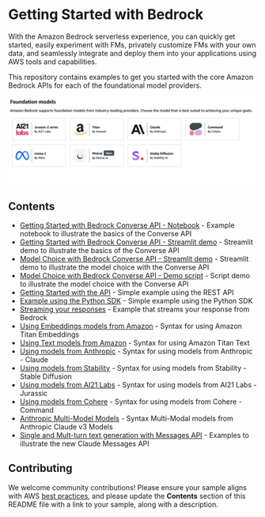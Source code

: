 # Getting Started with Bedrock

 With the Amazon Bedrock serverless experience, you can quickly get started, easily experiment with FMs, privately customize FMs with your own data, and seamlessly integrate and deploy them into your applications using AWS tools and capabilities.

This repository contains examples to get you started with the core Amazon Bedrock APIs for each of the foundational model providers.


![Bedrock Models](images/bedrock_models.png)

## Contents

- [Getting Started with Bedrock Converse API - Notebook](Getting_started_with_Converse_API.ipynb) - Example notebook to illustrate the basics of the Converse API
- [Getting Started with Bedrock Converse API - Streamlit demo](getting_started_converse_bedrock_streamlit.py) - Streamlit demo to illustrate the basics of the Converse API
- [Model Choice with Bedrock Converse API - Streamlit demo](model_choice_converse_bedrock_streamlit.py) - Streamlit demo to illustrate the model choice with the Converse API
- [Model Choice with Bedrock Converse API - Demo script](model-choice-demo-converse-api.py) - Script demo to illustrate the model choice with the Converse API
- [Getting Started with the API](bedrock_api.py) - Simple example using the REST API
- [Example using the Python SDK](bedrock_sdk.py) - Simple example using the Python SDK
- [Streaming your responses](bedrock_streaming.py) - Example that streams your response from Bedrock
- [Using Embeddings models from Amazon](bedrock_amazon_titan_embeddings.py) - Syntax for using Amazon Titan Embeddings
- [Using Text models from Amazon](bedrock_amazon_titan_text.py) - Syntax for using Amazon Titan Text  
- [Using models from Anthropic](bedrock_anthropic.py) - Syntax for using models from Anthropic - Claude 
- [Using models from Stability](bedrock_stability.py) - Syntax for using models from Stability - Stable Diffusion 
- [Using models from AI21 Labs](bedrock_ai21.py) - Syntax for using models from AI21 Labs - Jurassic
- [Using models from Cohere](bedrock_cohere.py) - Syntax for using models from Cohere - Command
- [Anthropic Multi-Model Models](bedrock_anthropic_claude3.py) - Syntax Multi-Modal models from Anthropic Claude v3 Models
- [Single and Mult-turn text generation with Messages API](./Claude-MessagesAPI-Examples.ipynb) - Examples to illustrate the new Claude Messages API

## Contributing

We welcome community contributions! Please ensure your sample aligns with AWS [best practices](https://aws.amazon.com/architecture/well-architected/), and please update the **Contents** section of this README file with a link to your sample, along with a description.
